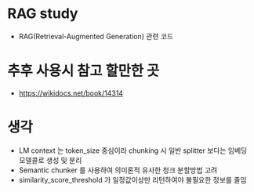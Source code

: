 # RAG study
* RAG(Retrieval-Augmented Generation) 관련 코드

# 추후 사용시 참고 할만한 곳
* https://wikidocs.net/book/14314
  
# 생각
* LM context 는 token_size 중심이라 chunking 시 일반 splitter 보다는 임베딩 모델콜로 생성 및 분리
* Semantic chunker 를 사용하여 의미론적 유사한 청크 분할방법 고려
* similarity_score_threshold 가 일정값이상만 리턴하여야 불필요한 정보를 줄임
